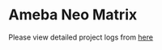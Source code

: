 # Ameba Neo Matrix

Please view detailed project logs from [here](https://hackaday.io/project/186335-ameba-neo-matrix)
